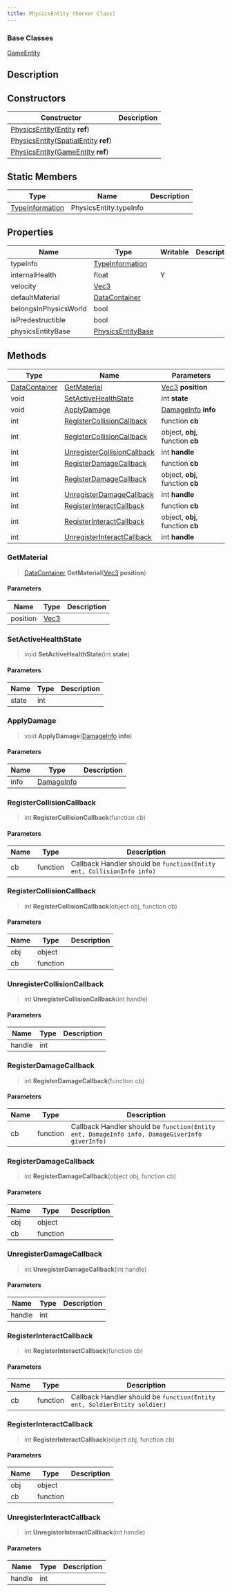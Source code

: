 ```yaml
---
title: PhysicsEntity (Server Class)
---
```

### Base Classes

[GameEntity](/vext/ref/cls/srv/gameentity)

## Description

## Constructors

| Constructor                                                                                                      | Description |
| ---------------------------------------------------------------------------------------------------------------- | ----------- |
| [PhysicsEntity](/vext/ref/cls/srv/physicsentity)([Entity](/vext/ref/cls/shr/entity) **ref**)               |             |
| [PhysicsEntity](/vext/ref/cls/srv/physicsentity)([SpatialEntity](/vext/ref/cls/shr/spatialentity) **ref**) |             |
| [PhysicsEntity](/vext/ref/cls/srv/physicsentity)([GameEntity](/vext/ref/cls/srv/gameentity) **ref**)       |             |

## Static Members

| Type                                                    | Name                   | Description |
| ------------------------------------------------------- | ---------------------- | ----------- |
| [TypeInformation](/vext/ref/cls/shr/typeinformation) | PhysicsEntity.typeInfo |             |

## Properties

| Name                  | Type                                                        | Writable | Description |
| --------------------- | ----------------------------------------------------------- | -------- | ----------- |
| typeInfo              | [TypeInformation](/vext/ref/cls/shr/typeinformation)     |          |             |
| internalHealth        | float                                                       | Y        |             |
| velocity              | [Vec3](/vext/ref/cls/shr/vec3)                           |          |             |
| defaultMaterial       | [DataContainer](/vext/ref/cls/shr/datacontainer)         |          |             |
| belongsInPhysicsWorld | bool                                                        |          |             |
| isPredestructible     | bool                                                        |          |             |
| physicsEntityBase     | [PhysicsEntityBase](/vext/ref/cls/shr/physicsentitybase) |          |             |

## Methods

| Type                                                | Name                                                        | Parameters                                             |
| --------------------------------------------------- | ----------------------------------------------------------- | ------------------------------------------------------ |
| [DataContainer](/vext/ref/cls/shr/datacontainer) | [GetMaterial](#getmaterial)                                 | [Vec3](/vext/ref/cls/shr/vec3) **position**         |
| void                                                | [SetActiveHealthState](#setactivehealthstate)               | int **state**                                          |
| void                                                | [ApplyDamage](#applydamage)                                 | [DamageInfo](/vext/ref/cls/srv/damageinfo) **info** |
| int                                                 | [RegisterCollisionCallback](#registercollisioncallback)     | function **cb**                                        |
| int                                                 | [RegisterCollisionCallback](#registercollisioncallback)     | object, **obj**, function **cb**                       |
| int                                                 | [UnregisterCollisionCallback](#unregistercollisioncallback) | int **handle**                                         |
| int                                                 | [RegisterDamageCallback](#registerdamagecallback)           | function **cb**                                        |
| int                                                 | [RegisterDamageCallback](#registerdamagecallback)           | object, **obj**, function **cb**                       |
| int                                                 | [UnregisterDamageCallback](#unregisterdamagecallback)       | int **handle**                                         |
| int                                                 | [RegisterInteractCallback](#registerinteractcallback)       | function **cb**                                        |
| int                                                 | [RegisterInteractCallback](#registerinteractcallback)       | object, **obj**, function **cb**                       |
| int                                                 | [UnregisterInteractCallback](#unregisterinteractcallback)   | int **handle**                                         |

### GetMaterial

> [DataContainer](/vext/ref/cls/shr/datacontainer) **GetMaterial**([Vec3](/vext/ref/cls/shr/vec3) **position**)

#### Parameters

| Name     | Type                              | Description |
| -------- | --------------------------------- | ----------- |
| position | [Vec3](/vext/ref/cls/shr/vec3) |             |

### SetActiveHealthState

> void **SetActiveHealthState**(int **state**)

#### Parameters

| Name  | Type | Description |
| ----- | ---- | ----------- |
| state | int  |             |

### ApplyDamage

> void **ApplyDamage**([DamageInfo](/vext/ref/cls/srv/damageinfo) **info**)

#### Parameters

| Name | Type                                          | Description |
| ---- | --------------------------------------------- | ----------- |
| info | [DamageInfo](/vext/ref/cls/srv/damageinfo) |             |

### RegisterCollisionCallback

> int **RegisterCollisionCallback**(function cb)

#### Parameters

| Name | Type     | Description                                                           |
| ---- | -------- | --------------------------------------------------------------------- |
| cb   | function | Callback Handler should be `function(Entity ent, CollisionInfo info)` |

### RegisterCollisionCallback

> int **RegisterCollisionCallback**(object obj, function cb)

#### Parameters

| Name | Type     | Description |
| ---- | -------- | ----------- |
| obj  | object   |             |
| cb   | function |             |

### UnregisterCollisionCallback

> int **UnregisterCollisionCallback**(int handle)

#### Parameters

| Name   | Type | Description |
| ------ | ---- | ----------- |
| handle | int  |             |

### RegisterDamageCallback

> int **RegisterDamageCallback**(function cb)

#### Parameters

| Name | Type     | Description                                                                                   |
| ---- | -------- | --------------------------------------------------------------------------------------------- |
| cb   | function | Callback Handler should be `function(Entity ent, DamageInfo info, DamageGiverInfo giverInfo)` |

### RegisterDamageCallback

> int **RegisterDamageCallback**(object obj, function cb)

#### Parameters

| Name | Type     | Description |
| ---- | -------- | ----------- |
| obj  | object   |             |
| cb   | function |             |

### UnregisterDamageCallback

> int **UnregisterDamageCallback**(int handle)

#### Parameters

| Name   | Type | Description |
| ------ | ---- | ----------- |
| handle | int  |             |

### RegisterInteractCallback

> int **RegisterInteractCallback**(function cb)

#### Parameters

| Name | Type     | Description                                                              |
| ---- | -------- | ------------------------------------------------------------------------ |
| cb   | function | Callback Handler should be `function(Entity ent, SoldierEntity soldier)` |

### RegisterInteractCallback

> int **RegisterInteractCallback**(object obj, function cb)

#### Parameters

| Name | Type     | Description |
| ---- | -------- | ----------- |
| obj  | object   |             |
| cb   | function |             |

### UnregisterInteractCallback

> int **UnregisterInteractCallback**(int handle)

#### Parameters

| Name   | Type | Description |
| ------ | ---- | ----------- |
| handle | int  |             |
